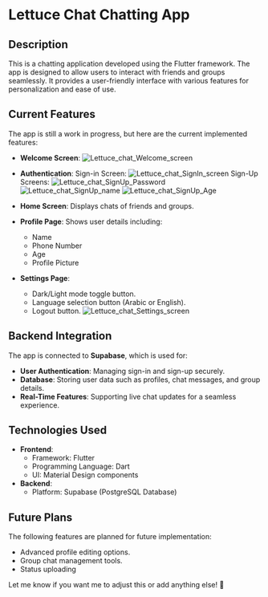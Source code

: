 # Lettuce Chat Chatting App

## Description
This is a chatting application developed using the Flutter framework. The app is designed to allow users to interact with friends and groups seamlessly. It provides a user-friendly interface with various features for personalization and ease of use.

## Current Features
The app is still a work in progress, but here are the current implemented features:
- **Welcome Screen**:
  ![Lettuce_chat_Welcome_screen](https://github.com/user-attachments/assets/36ef243f-73ba-4bf1-b685-fba68186d205)

- **Authentication**:
  Sign-in Screen:
    ![Lettuce_chat_SignIn_screen](https://github.com/user-attachments/assets/03b0ad45-2e49-4952-93d4-2414b91c9a46)
  Sign-Up Screens:
    ![Lettuce_chat_SignUp_Password](https://github.com/user-attachments/assets/fdab0c73-d0f7-4cbe-a6f9-6ed416d279f9)
    ![Lettuce_chat_SignUp_name](https://github.com/user-attachments/assets/349f1036-8c9a-499a-b262-e68aa83d34c2)
    ![Lettuce_chat_SignUp_Age](https://github.com/user-attachments/assets/abd089df-5810-4369-a592-4cee17628e53)


- **Home Screen**: Displays chats of friends and groups.
  
- **Profile Page**: Shows user details including:
  - Name
  - Phone Number
  - Age
  - Profile Picture
    
- **Settings Page**:
  - Dark/Light mode toggle button.
  - Language selection button (Arabic or English).
  - Logout button.
    ![Lettuce_chat_Settings_screen](https://github.com/user-attachments/assets/d492603e-5ee3-433e-bbcd-2afca968dd43)


## Backend Integration
The app is connected to **Supabase**, which is used for:
- **User Authentication**: Managing sign-in and sign-up securely.
- **Database**: Storing user data such as profiles, chat messages, and group details.
- **Real-Time Features**: Supporting live chat updates for a seamless experience.

## Technologies Used
- **Frontend**:
  - Framework: Flutter
  - Programming Language: Dart
  - UI: Material Design components
- **Backend**:
  - Platform: Supabase (PostgreSQL Database)

## Future Plans
The following features are planned for future implementation:
- Advanced profile editing options.
- Group chat management tools.
- Status uploading


Let me know if you want me to adjust this or add anything else! 🚀
